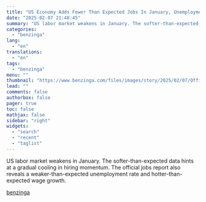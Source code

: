 ```yaml
---
title: "US Economy Adds Fewer Than Expected Jobs In January, Unemployment Rate Slows, Wage Growth Spikes"
date: "2025-02-07 21:48:45"
summary: "US labor market weakens in January. The softer-than-expected data hints at a gradual cooling in hiring momentum. The official jobs report also reveals a weaker-than-expected unemployment rate and hotter-than-expected wage growth."
categories:
  - "benzinga"
lang:
  - "en"
translations:
  - "en"
tags:
  - "benzinga"
menu: ""
thumbnail: "https://www.benzinga.com/files/images/story/2025/02/07/Office-Managers-And-Business-People-Comm.jpeg"
lead: ""
comments: false
authorbox: false
pager: true
toc: false
mathjax: false
sidebar: "right"
widgets:
  - "search"
  - "recent"
  - "taglist"
---
```


US labor market weakens in January. The softer-than-expected data hints at a gradual cooling in hiring momentum. The official jobs report also reveals a weaker-than-expected unemployment rate and hotter-than-expected wage growth.

[benzinga](https://www.benzinga.com/economics/macro-economic-events/25/02/43559446/us-economy-adds-fewer-than-expected-jobs-in-january-yet-unemployment-rate-slows-wage-growth-spikes)
